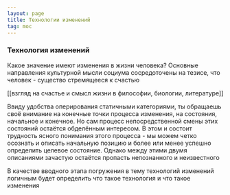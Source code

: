 ```yaml
---
layout: page
title: Технологии изменений
tag: moc
---
```

### Технология изменений

Какое значение имеют изменения в жизни человека? Основные направления культурной мысли социума сосредоточены на тезисе, что человек - существо стремящееся к счастью

[[взгляд на счастье и смысл жизни в философии, биологии, литературе]]

Ввиду удобства оперирования статичными категориями, ты обращаешь своё внимание на конечные точки процесса изменения, на состояния, начальное и конечное. Но сам процесс непосредственной смены этих состояний остаётся обделённым интересом. В этом и состоит трудность ясного понимания этого процесса - мы можем четко осознать и описать начальную позицию и более или менее успешно определить целевое состояние. Однако между этими двумя описаниями зачастую остаётся пропасть непознанного и неизвестного

В качестве вводного этапа погружения в тему технологий изменений логичным будет определить что такое технология и что такое изменения
